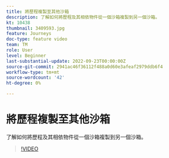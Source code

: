 ```yaml
---
title: 將歷程複製至其他沙箱
description: 了解如何將歷程及其相依物件從一個沙箱複製到另一個沙箱。
kt: 10438
thumbnail: 3409593.jpg
feature: Journeys
doc-type: feature video
team: TM
role: User
level: Beginner
last-substantial-update: 2022-09-23T00:00:00Z
source-git-commit: 2941ac46f36112f488a0d60e3afeaf2979ddb6f4
workflow-type: tm+mt
source-wordcount: '42'
ht-degree: 0%

---
```



# 將歷程複製至其他沙箱

了解如何將歷程及其相依物件從一個沙箱複製到另一個沙箱。

>[!VIDEO](https://video.tv.adobe.com/v/3409593?quality=12)
